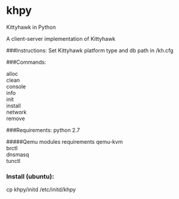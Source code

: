 khpy
=======

Kittyhawk in Python

A client-server implementation of Kittyhawk

###Instructions: 
Set Kittyhawk platform type and db path in /kh.cfg


###Commands: 

alloc  
clean   
console   
info  
init  
install  
network  
remove  


###Requirements: 
python 2.7  

#####Qemu modules requirements 
qemu-kvm  
brctl  
dnsmasq  
tunctl  

### Install (ubuntu):
cp khpy/initd /etc/initd/khpy
